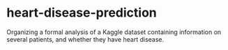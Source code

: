 # heart-disease-prediction
Organizing a formal analysis of a Kaggle dataset containing information on several patients, and whether they have heart disease.
